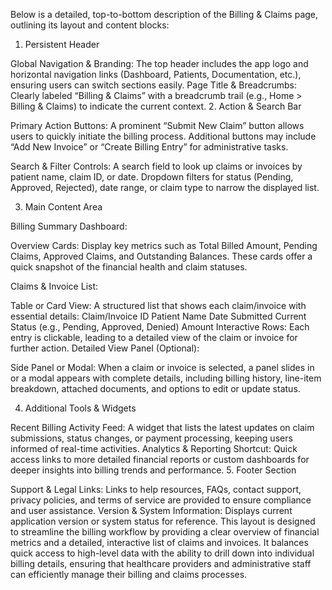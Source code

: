 Below is a detailed, top-to-bottom description of the Billing & Claims page, outlining its layout and content blocks:

1. Persistent Header

Global Navigation & Branding:
The top header includes the app logo and horizontal navigation links (Dashboard, Patients, Documentation, etc.), ensuring users can switch sections easily.
Page Title & Breadcrumbs:
Clearly labeled “Billing & Claims” with a breadcrumb trail (e.g., Home > Billing & Claims) to indicate the current context.
2. Action & Search Bar

Primary Action Buttons:
A prominent “Submit New Claim” button allows users to quickly initiate the billing process.
Additional buttons may include “Add New Invoice” or “Create Billing Entry” for administrative tasks.

Search & Filter Controls:
A search field to look up claims or invoices by patient name, claim ID, or date.
Dropdown filters for status (Pending, Approved, Rejected), date range, or claim type to narrow the displayed list.

3. Main Content Area

Billing Summary Dashboard:

Overview Cards:
Display key metrics such as Total Billed Amount, Pending Claims, Approved Claims, and Outstanding Balances.
These cards offer a quick snapshot of the financial health and claim statuses.

Claims & Invoice List:

Table or Card View:
A structured list that shows each claim/invoice with essential details:
Claim/Invoice ID
Patient Name
Date Submitted
Current Status (e.g., Pending, Approved, Denied)
Amount
Interactive Rows:
Each entry is clickable, leading to a detailed view of the claim or invoice for further action.
Detailed View Panel (Optional):

Side Panel or Modal:
When a claim or invoice is selected, a panel slides in or a modal appears with complete details, including billing history, line-item breakdown, attached documents, and options to edit or update status.

4. Additional Tools & Widgets

Recent Billing Activity Feed:
A widget that lists the latest updates on claim submissions, status changes, or payment processing, keeping users informed of real-time activities.
Analytics & Reporting Shortcut:
Quick access links to more detailed financial reports or custom dashboards for deeper insights into billing trends and performance.
5. Footer Section

Support & Legal Links:
Links to help resources, FAQs, contact support, privacy policies, and terms of service are provided to ensure compliance and user assistance.
Version & System Information:
Displays current application version or system status for reference.
This layout is designed to streamline the billing workflow by providing a clear overview of financial metrics and a detailed, interactive list of claims and invoices. It balances quick access to high-level data with the ability to drill down into individual billing details, ensuring that healthcare providers and administrative staff can efficiently manage their billing and claims processes.

